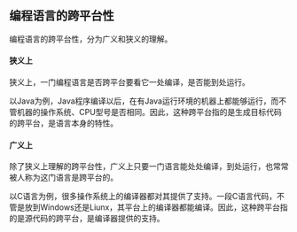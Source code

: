 ## 编程语言的跨平台性

编程语言的跨平台性，分为广义和狭义的理解。

#### 狭义上

狭义上，一门编程语言是否跨平台要看它一处编译，是否能到处运行。

以Java为例，Java程序编译以后，在有Java运行环境的机器上都能够运行，而不管机器的操作系统、CPU型号是否相同。因此，这种跨平台指的是生成目标代码的跨平台，是语言本身的特性。

#### 广义上

除了狭义上理解的跨平台性，广义上只要一门语言能处处编译，到处运行，也常常被人称为这门语言是跨平台的。

以C语言为例，很多操作系统上的编译器都对其提供了支持。一段C语言代码，不管是放到Windows还是Liunx，其平台上的编译器都能编译。因此，这种跨平台指的是源代码的跨平台，是编译器提供的支持。
